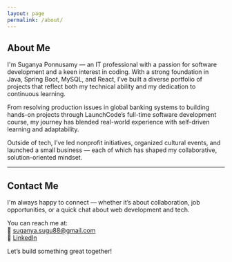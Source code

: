 ```yaml
---
layout: page
permalink: /about/
---
```


## About Me

I'm Suganya Ponnusamy — an IT professional with a passion for software development and a keen interest in coding. With a strong foundation in Java, Spring Boot, MySQL, and React, I’ve built a diverse portfolio of projects that reflect both my technical ability and my dedication to continuous learning.

From resolving production issues in global banking systems to building hands-on projects through LaunchCode’s full-time software development course, my journey has blended real-world experience with self-driven learning and adaptability.

Outside of tech, I’ve led nonprofit initiatives, organized cultural events, and launched a small business — each of which has shaped my collaborative, solution-oriented mindset.

---

## Contact Me

I'm always happy to connect — whether it’s about collaboration, job opportunities, or a quick chat about web development and tech.

You can reach me at:  
📧 [suganya.sugu88@gmail.com](mailto:suganya.sugu88@gmail.com)  
🔗 [LinkedIn](https://www.linkedin.com/in/suganyaponnusamy/)

Let’s build something great together!


<!--
This is the base Jekyll theme. You can find out more info about customizing your Jekyll theme, as well as basic Jekyll usage documentation at [jekyllrb.com](https://jekyllrb.com/)

You can find the source code for Minima at GitHub:
[jekyll][jekyll-organization] /
[minima](https://github.com/jekyll/minima)

You can find the source code for Jekyll at GitHub:
[jekyll][jekyll-organization] /
[jekyll](https://github.com/jekyll/jekyll)


[jekyll-organization]: https://github.com/jekyll
-->